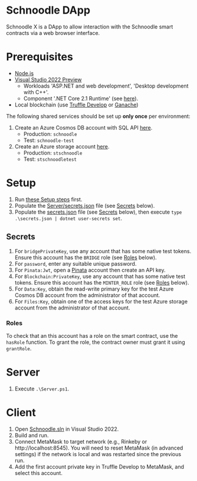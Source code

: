 ﻿# Schnoodle DApp
Schnoodle X is a DApp to allow interaction with the Schnoodle smart contracts via a web browser interface.

# Prerequisites
- [Node.js](https://nodejs.org/)
- [Visual Studio 2022 Preview](https://visualstudio.microsoft.com/vs/preview/)
    - Workloads 'ASP.NET and web development', 'Desktop development with C++'.
    - Component '.NET Core 2.1 Runtime' (see [here](https://docs.nethereum.com/en/latest/nethereum.autogen.contractapi/#prerequisites)).
- Local blockchain (use [Truffle Develop](https://www.trufflesuite.com/docs/truffle/getting-started/using-truffle-develop-and-the-console#truffle-develop) or [Ganache](https://www.trufflesuite.com/ganache))

The following shared services should be set up **only once** per environment:
1. Create an Azure Cosmos DB account with SQL API [here](https://azure.microsoft.com/en-gb/try/cosmosdb).
    - Production: `schnoodle`
    - Test: `schnoodle-test`
1. Create an Azure storage account [here](https://docs.microsoft.com/en-us/azure/storage/common/storage-account-create).
    - Production: `stschnoodle`
    - Test: `stschnoodletest`

# Setup
1. Run [these Setup steps](../README.md#setup) first.
1. Populate the [Server/secrets.json](Server/secrets.json) file (see [Secrets](#secrets) below).
1. Populate the [secrets.json](secrets.json) file (see [Secrets](#secrets) below), then execute `type .\secrets.json | dotnet user-secrets set`.

## Secrets
1. For `bridgePrivateKey`, use any account that has some native test tokens. Ensure this account has the `BRIDGE` role (see [Roles](#roles) below).
1. For `password`, enter any suitable unique password.
1. For `Pinata:Jwt`, open a [Pinata](https://app.pinata.cloud) account then create an API key.
1. For `Blockchain:PrivateKey`, use any account that has some native test tokens. Ensure this account has the `MINTER_ROLE` role (see [Roles](#roles) below).
1. For `Data:Key`, obtain the read-write primary key for the test Azure Cosmos DB account from the administrator of that account.
1. For `Files:Key`, obtain one of the access keys for the test Azure storage account from the administrator of that account.

### Roles
To check that an this account has a role on the smart contract, use the `hasRole` function. To grant the role, the contract owner must grant it using `grantRole`.

# Server
1. Execute `.\Server.ps1`.

# Client
1. Open [Schnoodle.sln](../Schnoodle.sln) in Visual Studio 2022.
1. Build and run.
1. Connect MetaMask to target network (e.g., Rinkeby or http://localhost:8545). You will need to reset MetaMask (in advanced settings) if the network is local and was restarted since the previous run.
1. Add the first account private key in Truffle Develop to MetaMask, and select this account.

